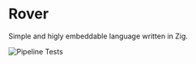# Rover

Simple and higly embeddable language written in Zig.

![Pipeline Tests](https://github.com/martinrov/rover-lang/actions/workflows/main.yml/badge.svg)
